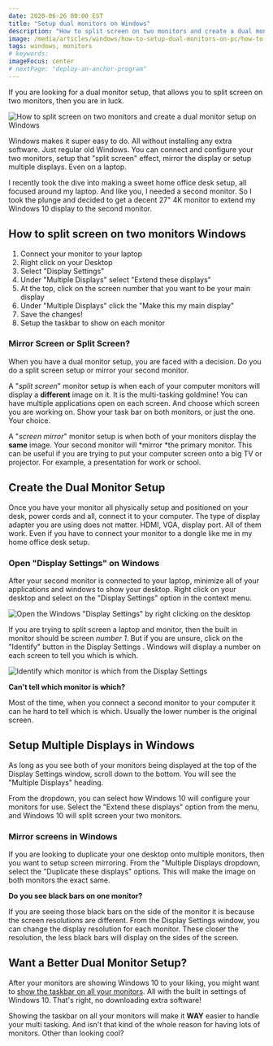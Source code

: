 ```yaml
---
date: 2020-06-26 00:00 EST
title: "Setup dual monitors on Windows"
description: "How to split screen on two monitors and create a dual monitor setup on Windows."
image: /media/articles/windows/how-to-setup-dual-monitors-on-pc/how-to-setup-dual-Monitors-in-Windows.jpg
tags: windows, monitors
# keywords:
imageFocus: center
# nextPage: "deploy-an-anchor-program"
---
```


If you are looking for a dual monitor setup, that allows you to split screen on two monitors, then you are in luck.

![How to split screen on two monitors and create a dual monitor setup on Windows](/media/articles/windows/how-to-setup-dual-monitors-on-pc/how-to-setup-dual-Monitors-in-Windows.jpg)

Windows makes it super easy to do. All without installing any extra software. Just regular old Windows. You can connect and configure your two monitors, setup that "split screen" effect, mirror the display or setup multiple displays. Even on a laptop.

I recently took the dive into making a sweet home office desk setup, all focused around my laptop. And like you, I needed a second monitor. So I took the plunge and decided to get a decent 27" 4K monitor to extend my Windows 10 display to the second monitor.

## How to split screen on two monitors Windows

1. Connect your monitor to your laptop
2. Right click on your Desktop
3. Select "Display Settings"
4. Under "Multiple Displays" select "Extend these displays"
5. At the top, click on the screen number that you want to be your main display
6. Under "Multiple Displays" click the "Make this my main display"
7. Save the changes!
8. Setup the taskbar to show on each monitor

### Mirror Screen or Split Screen?

When you have a dual monitor setup, you are faced with a decision. Do you do a split screen setup or mirror your second monitor.

A "_split screen_" monitor setup is when each of your computer monitors will display a **different** image on it. It is the multi-tasking goldmine! You can have multiple applications open on each screen. And choose which screen you are working on. Show your task bar on both monitors, or just the one. Your choice.

A "_screen mirror_" monitor setup is when both of your monitors display the **same** image. Your second monitor will *mirror *the primary monitor. This can be useful if you are trying to put your computer screen onto a big TV or projector. For example, a presentation for work or school.

## Create the Dual Monitor Setup

Once you have your monitor all physically setup and positioned on your desk, power cords and all, connect it to your computer. The type of display adapter you are using does not matter. HDMI, VGA, display port. All of them work. Even if you have to connect your monitor to a dongle like me in my home office desk setup.

### Open "Display Settings" on Windows

After your second monitor is connected to your laptop, minimize all of your applications and windows to show your desktop. Right click on your desktop and select on the "Display Settings" option in the context menu.

![Open the Windows "Display Settings" by right clicking on the desktop](/media//articles/windows/how-to-setup-dual-monitors-on-pc/right-click-on-desktop.png)

If you are trying to split screen a laptop and monitor, then the built in monitor should be screen _number 1_. But if you are unsure, click on the "Identify" button in the Display Settings . Windows will display a number on each screen to tell you which is which.

![Identify which monitor is which from the Display Settings](/media//articles/windows/how-to-setup-dual-monitors-on-pc/identify-monitor.png)

<div class="msg caution">
<b>Can't tell which monitor is which?</b>

Most of the time, when you connect a second monitor to your computer it can he hard to tell which is which. Usually the lower number is the original screen.

</div>

## Setup Multiple Displays in Windows

As long as you see both of your monitors being displayed at the top of the Display Settings window, scroll down to the bottom. You will see the "Multiple Displays" heading.

From the dropdown, you can select how Windows 10 will configure your monitors for use. Select the "Extend these displays" option from the menu, and Windows 10 will split screen your two monitors.

### Mirror screens in Windows

If you are looking to duplicate your one desktop onto multiple monitors, then you want to setup screen mirroring. From the "Multiple Displays dropdown, select the "Duplicate these displays" options. This will make the image on both monitors the exact same.

<div class="msg caution">
<b>Do you see black bars on one monitor?</b>

If you are seeing those black bars on the side of the monitor it is because the screen resolutions are different. From the Display Settings window, you can change the display resolution for each monitor. These closer the resolution, the less black bars will display on the sides of the screen.

</div>

## Want a Better Dual Monitor Setup?

After your monitors are showing Windows 10 to your liking, you might want to [show the taskbar on all your monitors](/articles/multi-monitor-taskbar-in-windows-10). All with the built in settings of Windows 10. That's right, no downloading extra software!

Showing the taskbar on all your monitors will make it **WAY** easier to handle your multi tasking. And isn't that kind of the whole reason for having lots of monitors. Other than looking cool?
